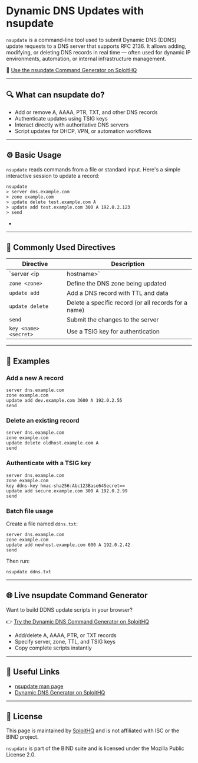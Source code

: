 # Dynamic DNS Updates with nsupdate

`nsupdate` is a command-line tool used to submit Dynamic DNS (DDNS) update requests to a DNS server that supports RFC 2136. It allows adding, modifying, or deleting DNS records in real time — often used for dynamic IP environments, automation, or internal infrastructure management.

🔗 [Use the nsupdate Command Generator on SploitHQ](https://sploithq.com/dynamic-dns)

---

## 🔍 What can nsupdate do?

- Add or remove A, AAAA, PTR, TXT, and other DNS records
- Authenticate updates using TSIG keys
- Interact directly with authoritative DNS servers
- Script updates for DHCP, VPN, or automation workflows

---

## ⚙️ Basic Usage

`nsupdate` reads commands from a file or standard input. Here's a simple interactive session to update a record:

```
nsupdate
> server dns.example.com
> zone example.com
> update delete test.example.com A
> update add test.example.com 300 A 192.0.2.123
> send
```
*
---

## 🧰 Commonly Used Directives

| Directive              | Description                                           |
|------------------------|-------------------------------------------------------|
| `server <ip|hostname>` | Set the target DNS server                             |
| `zone <zone>`          | Define the DNS zone being updated                     |
| `update add`           | Add a DNS record with TTL and data                    |
| `update delete`        | Delete a specific record (or all records for a name)  |
| `send`                 | Submit the changes to the server                      |
| `key <name> <secret>`  | Use a TSIG key for authentication                     |

---

## 🧪 Examples

### Add a new A record
```
server dns.example.com
zone example.com
update add dev.example.com 3600 A 192.0.2.55
send
```

### Delete an existing record
```
server dns.example.com
zone example.com
update delete oldhost.example.com A
send
```

### Authenticate with a TSIG key
```
server dns.example.com
zone example.com
key ddns-key hmac-sha256:Abc123Base64Secret==
update add secure.example.com 300 A 192.0.2.99
send
```

### Batch file usage
Create a file named `ddns.txt`:
```
server dns.example.com
zone example.com
update add newhost.example.com 600 A 192.0.2.42
send
```
Then run:
```
nsupdate ddns.txt
```

---

## 🌐 Live nsupdate Command Generator

Want to build DDNS update scripts in your browser?

👉 [Try the Dynamic DNS Command Generator on SploitHQ](https://sploithq.com/dynamic-dns)

- Add/delete A, AAAA, PTR, or TXT records
- Specify server, zone, TTL, and TSIG keys
- Copy complete scripts instantly

---

## 🔗 Useful Links

- [nsupdate man page](https://linux.die.net/man/8/nsupdate)
- [Dynamic DNS Generator on SploitHQ](https://sploithq.com/dynamic-dns)

---

## 📄 License

This page is maintained by [SploitHQ](https://sploithq.com) and is not affiliated with ISC or the BIND project.

`nsupdate` is part of the BIND suite and is licensed under the Mozilla Public License 2.0.
